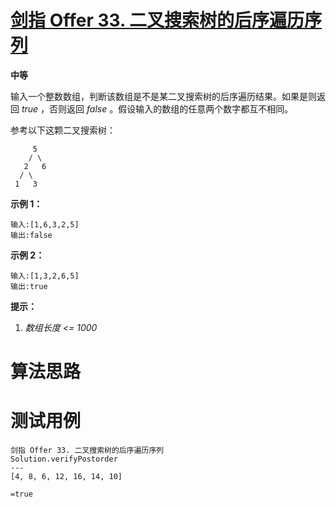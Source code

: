 # [剑指 Offer 33. 二叉搜索树的后序遍历序列][cnTitle]

**中等**

输入一个整数数组，判断该数组是不是某二叉搜索树的后序遍历结果。如果是则返回  *true* ，否则返回  *false* 。假设输入的数组的任意两个数字都互不相同。



参考以下这颗二叉搜索树：

```
     5
    / \
   2   6
  / \
 1   3
```

**示例 1：** 

```
输入:[1,6,3,2,5]
输出:false
```

**示例 2：** 

```
输入:[1,3,2,6,5]
输出:true
```



**提示：** 

1.  *数组长度 <= 1000* 




# 算法思路

# 测试用例
```
剑指 Offer 33. 二叉搜索树的后序遍历序列
Solution.verifyPostorder
---
[4, 8, 6, 12, 16, 14, 10]

=true
```

[cnTitle]: https://leetcode-cn.com/problems/er-cha-sou-suo-shu-de-hou-xu-bian-li-xu-lie-lcof/
